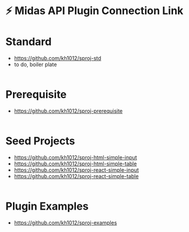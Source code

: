 # :zap: Midas API Plugin Connection Link

# Standard
- https://github.com/kh1012/sproj-std
- to do, boiler plate
<br /><br />

# Prerequisite
- https://github.com/kh1012/sproj-prerequisite
<br /><br />

# Seed Projects
- https://github.com/kh1012/sproj-html-simple-input
- https://github.com/kh1012/sproj-html-simple-table
- https://github.com/kh1012/sproj-react-simple-input
- https://github.com/kh1012/sproj-react-simple-table
<br /><br />

# Plugin Examples
- https://github.com/kh1012/sproj-examples
<br /><br />
